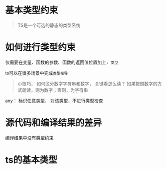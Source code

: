 # 基本类型约束

> TS是一个可选的静态的类型系统

# 如何进行类型约束

仅需要在变量、函数的参数、函数的返回值位置加上```: 类型```

ts可以在很多场景中完成`类型推导`

> 小技巧， 如何区分数字字符串和数字， 关键看怎么读？
> 如果按照数字的方式朗读，则为数字；否则，为字符串

any： 标识任意类型， 对该类型，不进行类型检查

# 源代码和编译结果的差异

编译结果中没有类型约束


# ts的基本类型